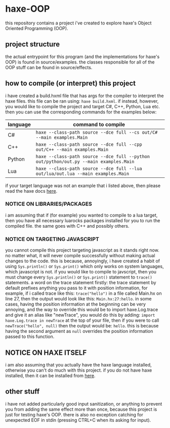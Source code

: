 # haxe-OOP

this repository contains a project i've created to explore haxe's Object Oriented Programming (OOP).

## project structure

the actual entrypoint for this program (and the implementations for haxe's OOP) is found in source/examples. the classes responsible for all of the OOP stuff can be found in source/effects.

## how to compile (or interpret) this project

i have created a build.hxml file that has args for the compiler to interpret the haxe files. this file can be ran using: `haxe build.hxml`. if instead, however, you would like to compile the project and target C#, C++, Python, Lua etc. then you can use the corresponding commands for the examples below:

| language | command to compile |
|----------|--------------------|
|    C#    |`haxe --class-path source --dce full --cs out/C# --main examples.Main`|
|    C++   |`haxe --class-path source --dce full --cpp out/C++ --main examples.Main`|
|  Python  |`haxe --class-path source --dce full --python out/python/out.py --main examples.Main`|
|   Lua    |`haxe --class-path source --dce full --lua out/lua/out.lua --main examples.Main`|

if your target language was not an example that i listed above, then please read the haxe docs [here](https://haxe.org/manual/target-details.html).

### NOTICE ON LIBRARIES/PACKAGES

i am assuming that if (for example) you wanted to compile to a lua target, then you have all necessary luarocks packages installed for you to run the compiled file. the same goes with C++ and possibly others.

### NOTICE ON TARGETING JAVASCRIPT

you cannot compile this project targeting javascript as it stands right now. no matter what, it will never compile successfully without making actual changes to the code. this is because, annoyingly, i have created a habit of using `Sys.println()` or `Sys.print()` which only works on system languages, which javascript is not. if you would like to compile to javscript, then you must change every `Sys.println()` or `Sys.print()` statement to `trace()` statements. a word on the trace statement firstly: the trace statement by default prefixes anything you pass to it with position information, for example, if i called trace like this: `trace("hello")` in a file called Main.hx on line 27, then the output would look like this: `Main.hx:27:hello`. in some cases, having the position information at the beginning can be very annoying, and the way to override this would be to import haxe.Log.trace and give it an alias like "newTrace", you would do this by adding: `import haxe.Log.trace in newTrace` at the top of your file, then if you were to call `newTrace("hello", null)` then the output would be: `hello`. this is because having the second argument as `null` overrides the position information passed to this function.

## NOTICE ON HAXE ITSELF

i am also assuming that you actually have the haxe language installed, otherwise you can't do much with this project. if you do not have haxe installed, then it can be installed from [here](https://haxe.org/download/).

## other stuff

i have not added particularly good input sanitization, or anything to prevent you from adding the same effect more than once, because this project is just for testing haxe's OOP. there is also no exception catching for unexpected EOF in stdin (pressing CTRL+C when its asking for input).
